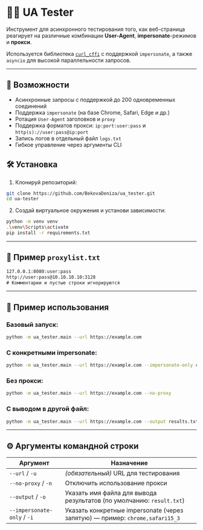 # 🕵️‍♂️ UA Tester

Инструмент для асинхронного тестирования того, как веб-страница реагирует на различные комбинации **User-Agent**, **impersonate**-режимов и **прокси**.

Используется библиотека [`curl_cffi`](https://github.com/yifeikong/curl_cffi) с поддержкой `impersonate`, а также `asyncio` для высокой параллельности запросов.

---

## 🚀 Возможности

- Асинхронные запросы с поддержкой до 200 одновременных соединений
- Поддержка `impersonate` (на базе Chrome, Safari, Edge и др.)
- Ротация `User-Agent` заголовков и `proxy`
- Поддержка форматов прокси: `ip:port:user:pass` и `http(s)://user:pass@ip:port`
- Запись логов в отдельный файл `logs.txt`
- Гибкое управление через аргументы CLI


## 🛠 Установка

1. Клонируй репозиторий:

```bash
git clone https://github.com/BekovaDeniza/ua_tester.git
cd ua-tester
````

2. Создай виртуальное окружения и установи зависимости:

```bash
python -m venv venv
.\venv\Scripts\activate
pip install -r requirements.txt
```

---

## 📄 Пример `proxylist.txt`

```txt
127.0.0.1:8080:user:pass
http://user:pass@10.10.10.10:3128
# Комментарии и пустые строки игнорируются
```

---

## 🧪 Пример использования

### Базовый запуск:

```bash
python -m ua_tester.main --url https://example.com
```

### С конкретными impersonate:

```bash
python -m ua_tester.main --url https://example.com --impersonate-only chrome,safari15_3
```

### Без прокси:

```bash
python -m ua_tester.main --url https://example.com --no-proxy
```

### С выводом в другой файл:

```bash
python -m ua_tester.main --url https://example.com --output results.txt
```

---

## ⚙️ Аргументы командной строки

| Аргумент                    | Назначение                                                                   |
| --------------------------- | ---------------------------------------------------------------------------- |
| `--url` / `-u`              | *(обязательный)* URL для тестирования                                        |
| `--no-proxy` / `-n`         | Отключить использование прокси                                               |
| `--output` / `-o`           | Указать имя файла для вывода результатов (по умолчанию: `result.txt`)        |
| `--impersonate-only` / `-i` | Указать конкретные impersonate (через запятую) — пример: `chrome,safari15_3` |

